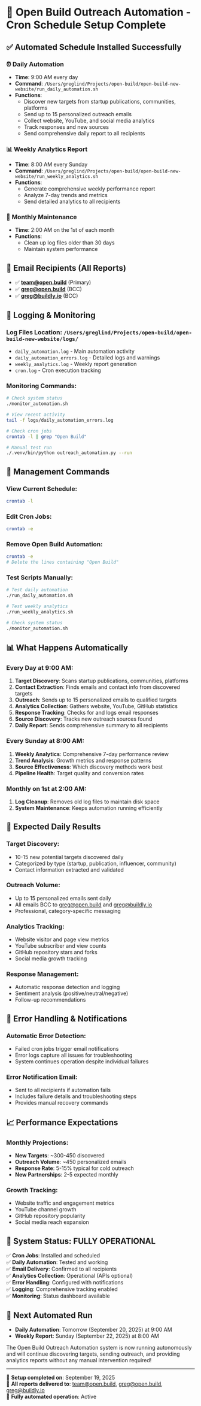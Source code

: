 # 🚀 Open Build Outreach Automation - Cron Schedule Setup Complete

## ✅ **Automated Schedule Installed Successfully**

### ⏰ **Daily Automation**
- **Time**: 9:00 AM every day
- **Command**: `/Users/greglind/Projects/open-build/open-build-new-website/run_daily_automation.sh`
- **Functions**:
  - Discover new targets from startup publications, communities, platforms
  - Send up to 15 personalized outreach emails
  - Collect website, YouTube, and social media analytics
  - Track responses and new sources
  - Send comprehensive daily report to all recipients

### 📊 **Weekly Analytics Report**
- **Time**: 8:00 AM every Sunday
- **Command**: `/Users/greglind/Projects/open-build/open-build-new-website/run_weekly_analytics.sh`
- **Functions**:
  - Generate comprehensive weekly performance report
  - Analyze 7-day trends and metrics
  - Send detailed analytics to all recipients

### 🧹 **Monthly Maintenance**
- **Time**: 2:00 AM on the 1st of each month
- **Functions**:
  - Clean up log files older than 30 days
  - Maintain system performance

## 📧 **Email Recipients (All Reports)**
- ✅ **team@open.build** (Primary)
- ✅ **greg@open.build** (BCC)  
- ✅ **greg@buildly.io** (BCC)

## 📁 **Logging & Monitoring**

### **Log Files Location**: `/Users/greglind/Projects/open-build/open-build-new-website/logs/`
- `daily_automation.log` - Main automation activity
- `daily_automation_errors.log` - Detailed logs and warnings
- `weekly_analytics.log` - Weekly report generation
- `cron.log` - Cron execution tracking

### **Monitoring Commands**:
```bash
# Check system status
./monitor_automation.sh

# View recent activity
tail -f logs/daily_automation_errors.log

# Check cron jobs
crontab -l | grep "Open Build"

# Manual test run
./.venv/bin/python outreach_automation.py --run
```

## 🔧 **Management Commands**

### **View Current Schedule**:
```bash
crontab -l
```

### **Edit Cron Jobs**:
```bash
crontab -e
```

### **Remove Open Build Automation**:
```bash
crontab -e
# Delete the lines containing "Open Build"
```

### **Test Scripts Manually**:
```bash
# Test daily automation
./run_daily_automation.sh

# Test weekly analytics
./run_weekly_analytics.sh

# Check system status
./monitor_automation.sh
```

## 📊 **What Happens Automatically**

### **Every Day at 9:00 AM**:
1. **Target Discovery**: Scans startup publications, communities, platforms
2. **Contact Extraction**: Finds emails and contact info from discovered targets
3. **Outreach**: Sends up to 15 personalized emails to qualified targets
4. **Analytics Collection**: Gathers website, YouTube, GitHub statistics
5. **Response Tracking**: Checks for and logs email responses
6. **Source Discovery**: Tracks new outreach sources found
7. **Daily Report**: Sends comprehensive summary to all recipients

### **Every Sunday at 8:00 AM**:
1. **Weekly Analytics**: Comprehensive 7-day performance review
2. **Trend Analysis**: Growth metrics and response patterns
3. **Source Effectiveness**: Which discovery methods work best
4. **Pipeline Health**: Target quality and conversion rates

### **Monthly on 1st at 2:00 AM**:
1. **Log Cleanup**: Removes old log files to maintain disk space
2. **System Maintenance**: Keeps automation running efficiently

## 🎯 **Expected Daily Results**

### **Target Discovery**:
- 10-15 new potential targets discovered daily
- Categorized by type (startup, publication, influencer, community)
- Contact information extracted and validated

### **Outreach Volume**:
- Up to 15 personalized emails sent daily
- All emails BCC to greg@open.build and greg@buildly.io
- Professional, category-specific messaging

### **Analytics Tracking**:
- Website visitor and page view metrics
- YouTube subscriber and view counts
- GitHub repository stars and forks
- Social media growth tracking

### **Response Management**:
- Automatic response detection and logging
- Sentiment analysis (positive/neutral/negative)
- Follow-up recommendations

## 🚨 **Error Handling & Notifications**

### **Automatic Error Detection**:
- Failed cron jobs trigger email notifications
- Error logs capture all issues for troubleshooting
- System continues operation despite individual failures

### **Error Notification Email**:
- Sent to all recipients if automation fails
- Includes failure details and troubleshooting steps
- Provides manual recovery commands

## 📈 **Performance Expectations**

### **Monthly Projections**:
- **New Targets**: ~300-450 discovered
- **Outreach Volume**: ~450 personalized emails
- **Response Rate**: 5-15% typical for cold outreach
- **New Partnerships**: 2-5 expected monthly

### **Growth Tracking**:
- Website traffic and engagement metrics
- YouTube channel growth
- GitHub repository popularity
- Social media reach expansion

## 🎉 **System Status: FULLY OPERATIONAL**

✅ **Cron Jobs**: Installed and scheduled  
✅ **Daily Automation**: Tested and working  
✅ **Email Delivery**: Confirmed to all recipients  
✅ **Analytics Collection**: Operational (APIs optional)  
✅ **Error Handling**: Configured with notifications  
✅ **Logging**: Comprehensive tracking enabled  
✅ **Monitoring**: Status dashboard available  

## 🚀 **Next Automated Run**
- **Daily Automation**: Tomorrow (September 20, 2025) at 9:00 AM
- **Weekly Report**: Sunday (September 22, 2025) at 8:00 AM

The Open Build Outreach Automation system is now running autonomously and will continue discovering targets, sending outreach, and providing analytics reports without any manual intervention required!

---
🤖 **Setup completed on**: September 19, 2025  
📧 **All reports delivered to**: team@open.build, greg@open.build, greg@buildly.io  
🔄 **Fully automated operation**: Active